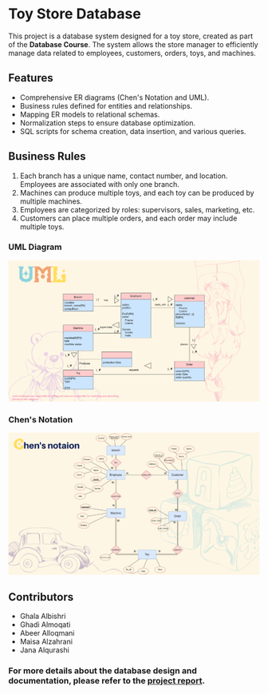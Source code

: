# Toy Store Database

This project is a database system designed for a toy store, created as part of the **Database Course**. The system allows the store manager to efficiently manage data related to employees, customers, orders, toys, and machines.

## Features
- Comprehensive ER diagrams (Chen's Notation and UML).
- Business rules defined for entities and relationships.
- Mapping ER models to relational schemas.
- Normalization steps to ensure database optimization.
- SQL scripts for schema creation, data insertion, and various queries.

## Business Rules
1. Each branch has a unique name, contact number, and location. Employees are associated with only one branch.
2. Machines can produce multiple toys, and each toy can be produced by multiple machines.
3. Employees are categorized by roles: supervisors, sales, marketing, etc.
4. Customers can place multiple orders, and each order may include multiple toys.

### UML Diagram
![UML Diagram](https://github.com/GhalaMalbishri/DB-Project--Toy-Store/blob/main/uml-diagram.png)

### Chen's Notation
![Chen's Notation](https://github.com/GhalaMalbishri/DB-Project--Toy-Store/blob/main/chens-notation.png)


## Contributors
- Ghala Albishri
- Ghadi Almoqati
- Abeer Alloqmani
- Maisa Alzahrani
- Jana Alqurashi

### For more details about the database design and documentation, please refer to the [project report](https://github.com/GhalaMalbishri/DB-Project--Toy-Store/blob/main/Group5DBToyStore%20Report.pdf).
